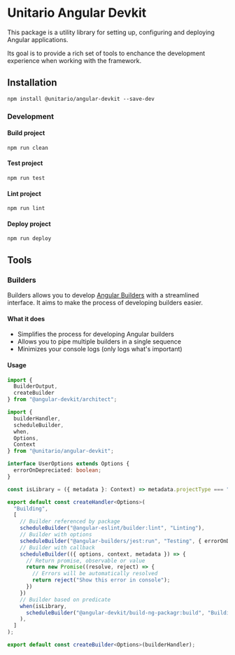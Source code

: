 # Unitario Angular Devkit

This package is a utility library for setting up, configuring and deploying Angular applications.

Its goal is to provide a rich set of tools to enchance the development experience when working with the framework.

## Installation

```
npm install @unitario/angular-devkit --save-dev
```

### Development

#### Build project

```
npm run clean
```

#### Test project

```
npm run test
```

#### Lint project

```
npm run lint
```

#### Deploy project

```
npm run deploy
```

## Tools

### Builders

Builders allows you to develop [Angular Builders](https://angular.io/guide/cli-builder) with a streamlined interface. It aims to make the process of developing builders easier.

#### What it does

* Simplifies the process for developing Angular builders
* Allows you to pipe multiple builders in a single sequence
* Minimizes your console logs (only logs what's important)

#### Usage

```typescript
import {
  BuilderOutput,
  createBuilder
} from "@angular-devkit/architect";

import {
  builderHandler,
  scheduleBuilder,
  when,
  Options,
  Context 
} from "@unitario/angular-devkit";

interface UserOptions extends Options {
  errorOnDepreciated: boolean;
}

const isLibrary = ({ metadata }: Context) => metadata.projectType === "library";

export default const createHandler<Options>(
  "Building",
  [
    // Builder referenced by package 
    scheduleBuilder("@angular-eslint/builder:lint", "Linting"),
    // Builder with options
    scheduleBuilder("@angular-builders/jest:run", "Testing", { errorOnDepreciated }),
    // Builder with callback
    scheduleBuilder(({ options, context, metadata }) => {
      // Return promise, observable or value
      return new Promise((resolve, reject) => {
        // Errors will be automatically resolved
        return reject("Show this error in console");
      })
    })
    // Builder based on predicate
    when(isLibrary,
      scheduleBuilder("@angular-devkit/build-ng-packagr:build", "Building")
    ),
  ]
);

export default const createBuilder<Options>(builderHandler);
```